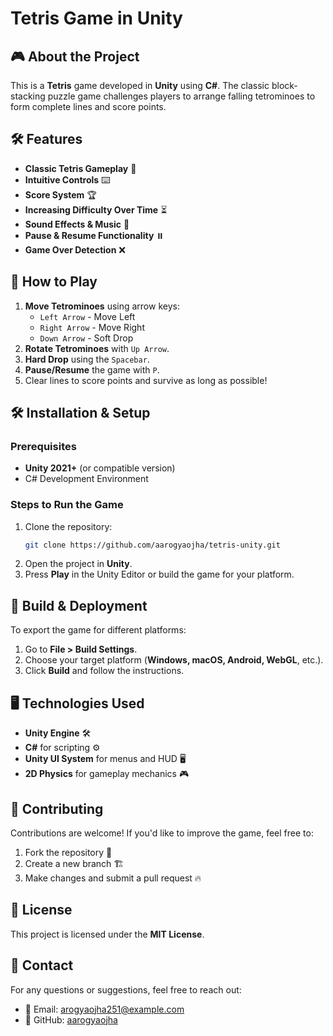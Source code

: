 # Tetris Game in Unity

## 🎮 About the Project
This is a **Tetris** game developed in **Unity** using **C#**. The classic block-stacking puzzle game challenges players to arrange falling tetrominoes to form complete lines and score points.

## 🛠️ Features
- **Classic Tetris Gameplay** 🧩
- **Intuitive Controls** ⌨️
- **Score System** 🏆
- **Increasing Difficulty Over Time** ⏳
- **Sound Effects & Music** 🎵
- **Pause & Resume Functionality** ⏸️
- **Game Over Detection** ❌


## 🎯 How to Play
1. **Move Tetrominoes** using arrow keys:
   - `Left Arrow` - Move Left
   - `Right Arrow` - Move Right
   - `Down Arrow` - Soft Drop
2. **Rotate Tetrominoes** with `Up Arrow`.
3. **Hard Drop** using the `Spacebar`.
4. **Pause/Resume** the game with `P`.
5. Clear lines to score points and survive as long as possible!

## 🛠️ Installation & Setup
### Prerequisites
- **Unity 2021+** (or compatible version)
- C# Development Environment

### Steps to Run the Game
1. Clone the repository:
   ```sh
   git clone https://github.com/aarogyaojha/tetris-unity.git
   ```
2. Open the project in **Unity**.
3. Press **Play** in the Unity Editor or build the game for your platform.

## 🚀 Build & Deployment
To export the game for different platforms:
1. Go to **File > Build Settings**.
2. Choose your target platform (**Windows, macOS, Android, WebGL**, etc.).
3. Click **Build** and follow the instructions.

## 🖥️ Technologies Used
- **Unity Engine** 🛠️
- **C#** for scripting ⚙️
- **Unity UI System** for menus and HUD 🖥️
- **2D Physics** for gameplay mechanics 🎮

## 🤝 Contributing
Contributions are welcome! If you'd like to improve the game, feel free to:
1. Fork the repository 🍴
2. Create a new branch 🏗️
3. Make changes and submit a pull request 🔥

## 📜 License
This project is licensed under the **MIT License**.

## 📩 Contact
For any questions or suggestions, feel free to reach out:
- 📧 Email: arogyaojha251@example.com
- 🔗 GitHub: [aarogyaojha](https://github.com/aarogyaojha)